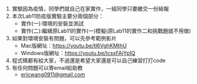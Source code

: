 1. 實驗因為疫情，同學們就自己在家實作，一組同學只要繳交一份結報
2. 本次Lab11防疫版實驗主要分兩個部分：
    * 實作(一):環境的安裝並測試
    * 實作(二):繼續原Lab11的實作(一)模擬(原Lab11的實作二和挑戰題就不用做)
3. 如果對環境安裝有問題，可以先參考範例影片
    * Mac版網址：https://youtu.be/tl6VghKMthU
    * Windows版網址：https://youtu.be/lcsxFAjYpIQ
4. 程式碼都有給大家，不過還是希望大家還是可以自己練習打打code
5. 有任何問題可以寄email給助教
    * ericwang0911@gmail.com
